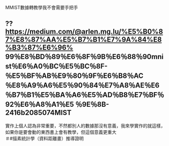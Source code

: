 MMIST數據轉教學我不會需要手把手
## ??  https://medium.com/@arlen.mg.lu/%E5%B0%87%E8%87%AA%E5%B7%B1%E7%9A%84%E8%B3%87%E6%96% 99％E8％BD％89％E6％8F％9B％E6％88％90mnist％E6％A0％BC％E5％BC％8F-％E5％BF％AB％E9％80％9F％E6％B8％AC ％E8％A9％A6％E5％90％84％E7％A8％AE％E6％B7％B1％E5％BA％A6％E5％AD％B8％E7％BF％92％E6％A8％A1％E5 ％9E％8B-2416b2085074MIST
實作上個人認為非常重要，不然都別人的數據那沒有意義，我來學實作的就這樣，如果你是要會動的東西書上會有教學，但這個意義更重大   
＃#描素統計學（資料距離畫）推導證明 


